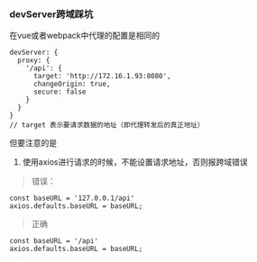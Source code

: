 ### devServer跨域踩坑  
 
在vue或者webpack中代理的配置是相同的  

>  
```  
devServer: { 
  proxy: {  
    '/api': {  
      target: 'http://172.16.1.93:8080',
      changeOrigin: true,
      secure: false
    }  
  }  
}  
// target 表示要请求数据的地址（即代理转发后的真正地址）
```

但要注意的是  

1. 使用axios进行请求的时候，不能设置请求地址，否则报跨域错误

> 错误：
```
const baseURL = '127.0.0.1/api'
axios.defaults.baseURL = baseURL;
```
> 正确
```
const baseURL = '/api'
axios.defaults.baseURL = baseURL;
```
